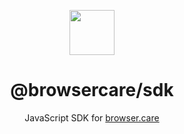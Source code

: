 <div align="center">
  <p>
    <img src="https://browser.care/logo.png" width="72">
  </p>

  <h1>@browsercare/sdk</h1>

  <p>
    JavaScript SDK for <a href="https://browser.care">browser.care</a>
  </p>
</div>

